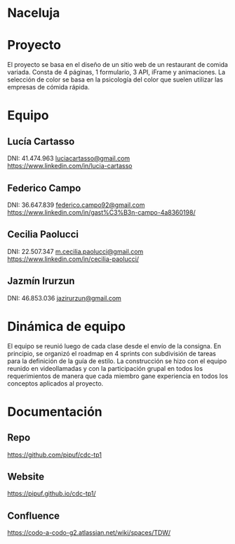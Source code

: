 # Naceluja
# Proyecto
El proyecto se basa en el diseño de un sitio web de un restaurant de comida variada. Consta de 4 páginas, 1 formulario, 3 API, iFrame y animaciones. La selección de color se basa en la psicología del color que suelen utilizar las empresas de cómida rápida.

# Equipo
## Lucía Cartasso
DNI: 41.474.963
luciacartasso@gmail.com
https://www.linkedin.com/in/lucia-cartasso


## Federico Campo
DNI: 36.647.839
federico.campo92@gmail.com
https://www.linkedin.com/in/gast%C3%B3n-campo-4a8360198/

## Cecilia Paolucci
DNI: 22.507.347
m.cecilia.paolucci@gmail.com
https://www.linkedin.com/in/cecilia-paolucci/

## Jazmín Irurzun
DNI: 46.853.036
jazirurzun@gmail.com

# Dinámica de equipo
El equipo se reunió luego de cada clase desde el envío de la consigna. En principio, se organizó el roadmap en 4 sprints con subdivisión de tareas para la definición de la guía de estilo. La construcción se hizo con el equipo reunido en videollamadas y con la participación grupal en todos los requerimientos de manera que cada miembro gane experiencia en todos los conceptos aplicados al proyecto.

# Documentación
## Repo 
https://github.com/pipuf/cdc-tp1
## Website
https://pipuf.github.io/cdc-tp1/
## Confluence
https://codo-a-codo-g2.atlassian.net/wiki/spaces/TDW/


